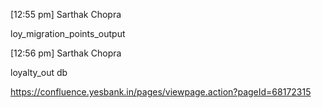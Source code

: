 [12:55 pm] Sarthak Chopra

loy_migration_points_output

[12:56 pm] Sarthak Chopra

loyalty_out db


https://confluence.yesbank.in/pages/viewpage.action?pageId=68172315
